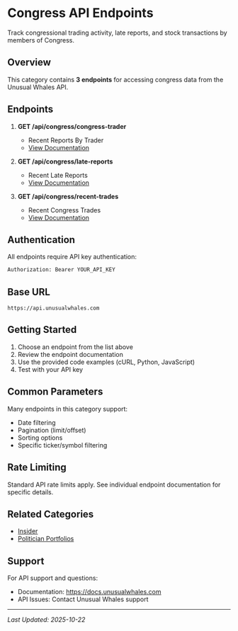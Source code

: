 # Congress API Endpoints

Track congressional trading activity, late reports, and stock transactions by members of Congress.

## Overview

This category contains **3 endpoints** for accessing congress data from the Unusual Whales API.

## Endpoints

1. **GET /api/congress/congress-trader**
   - Recent Reports By Trader
   - [View Documentation](./congress-trader.md)

2. **GET /api/congress/late-reports**
   - Recent Late Reports
   - [View Documentation](./congress-late-reports.md)

3. **GET /api/congress/recent-trades**
   - Recent Congress Trades
   - [View Documentation](./congress-recent-trades.md)


## Authentication

All endpoints require API key authentication:

```bash
Authorization: Bearer YOUR_API_KEY
```

## Base URL

```
https://api.unusualwhales.com
```

## Getting Started

1. Choose an endpoint from the list above
2. Review the endpoint documentation
3. Use the provided code examples (cURL, Python, JavaScript)
4. Test with your API key

## Common Parameters

Many endpoints in this category support:
- Date filtering
- Pagination (limit/offset)
- Sorting options
- Specific ticker/symbol filtering

## Rate Limiting

Standard API rate limits apply. See individual endpoint documentation for specific details.

## Related Categories

- [Insider](../insider/README.md)
- [Politician Portfolios](../politician-portfolios/README.md)

## Support

For API support and questions:
- Documentation: https://docs.unusualwhales.com
- API Issues: Contact Unusual Whales support

---

*Last Updated: 2025-10-22*

